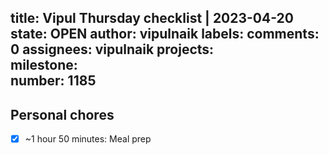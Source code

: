 title:	Vipul Thursday checklist | 2023-04-20
state:	OPEN
author:	vipulnaik
labels:	
comments:	0
assignees:	vipulnaik
projects:	
milestone:	
number:	1185
--
## Personal chores

- [x] ~1 hour 50 minutes: Meal prep

